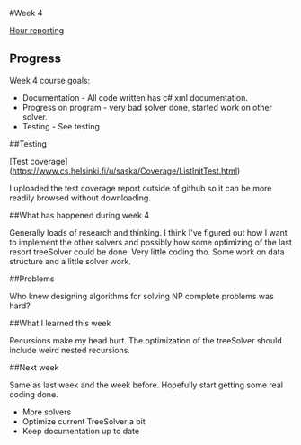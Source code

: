 #Week 4

[Hour reporting](https://github.com/saskeli/NonogramSolver_TiRa/blob/master/Documentation/Hour_reporting.md)

## Progress

Week 4 course goals:

* Documentation - All code written has c# xml documentation.
* Progress on program - very bad solver done, started work on other solver.
* Testing - See testing

##Testing

[Test coverage] (https://www.cs.helsinki.fi/u/saska/Coverage/ListInitTest.html)

I uploaded the test coverage report outside of github so it can be more readily browsed without downloading.

##What has happened during week 4


Generally loads of research and thinking. I think I've figured out how I want to implement the other solvers and possibly how some optimizing of the last resort treeSolver could be done. Very little coding tho. Some work on data structure and a little solver work.

##Problems

Who knew designing algorithms for solving NP complete problems was hard?

##What I learned this week

Recursions make my head hurt. The optimization of the treeSolver should include weird nested recursions.

##Next week

Same as last week and the week before. Hopefully start getting some real coding done.

* More solvers
* Optimize current TreeSolver a bit
* Keep documentation up to date
